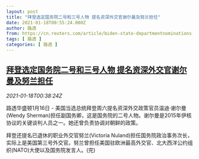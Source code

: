 ```yaml
---
layout: post
title: "拜登选定国务院二号和三号人物 提名资深外交官谢尔曼及努兰担任"
date: 2021-01-18T00:55:24.000Z
author: 路透
from: https://cn.reuters.com/article/biden-state-departmentnominations-0116-s-idCNKBS29N00W
tags: [ 路透 ]
categories: [ 路透 ]
---
```

<!--1610931324000-->
[拜登选定国务院二号和三号人物 提名资深外交官谢尔曼及努兰担任](https://cn.reuters.com/article/biden-state-departmentnominations-0116-s-idCNKBS29N00W)
------

<div>
<div><i>2021-01-18T00:38:24Z</i></div><p>路透华盛顿1月16日 - 美国当选总统拜登周六提名资深外交政策官员温迪·谢尔曼(Wendy Sherman)担任副国务卿，这是国务院的二号人物。谢尔曼是2015年伊核协议的关键谈判人员之一。她还曾负责协调对朝鲜的政策。</p><p>拜登还提名已退休的职业外交官努兰(Victoria Nuland)担任国务院政治事务次长，实际上是美国第三号外交官。努兰曾担任美国驻欧洲最高外交官、北大西洋公约组织(NATO)大使以及国务院发言人。(完)</p>
</div>
